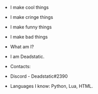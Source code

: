 * I make cool things
* I make cringe things
* I make funny things
* I make bad things

* What am I?
* I am Deadstatic.

* Contacts:
* Discord - Deadstatic#2390
- Languages I know: Python, Lua, HTML.
<!---
Deadstatic77/Deadstatic77 is a ✨ special ✨ repository because its `README.md` (this file) appears on your GitHub profile.
You can click the Preview link to take a look at your changes.
--->
